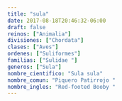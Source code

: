 ```yaml
---
title: "sula"
date: 2017-08-18T20:46:32-06:00
draft: false
reinos: ["Animalia"]
divisiones: ["Chordata"]
clases: ["Aves"]
ordenes: ["Suliformes"]
familias: ["Sulidae "]
generos: ["Sula"]
nombre_cientifico: "Sula sula"
nombre_comun: "Piquero Patirrojo "
nombre_ingles: "Red-footed Booby "
---
```

